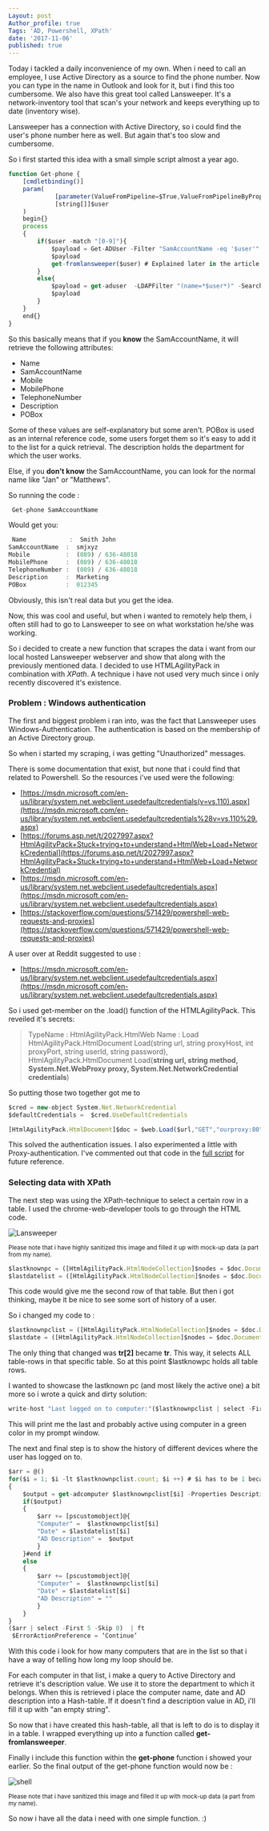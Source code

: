 ```yaml
---
Layout: post
Author_profile: true
Tags: 'AD, Powershell, XPath'
date: '2017-11-06'
published: true
---
```

Today i tackled a daily inconvenience of my own.
When i need to call an employee, I use Active Directory as a source to find the phone number.
Now you can type in the name in Outlook and look for it, but i find this too cumbersome.
We also have this great tool called Lansweeper. It's a network-inventory tool that scan's your network and keeps everything up to date (inventory wise).

Lansweeper has a connection with Active Directory, so i could find the user's phone number here as well.
But again that's too slow and cumbersome.

So i first started this idea with a small simple script almost a year ago.

```javascript
function Get-phone {
    [cmdletbinding()]
    param(
             [parameter(ValueFromPipeline=$True,ValueFromPipelineByPropertyName=$True)]
             [string[]]$user
    )
    begin{}
    process
	{
        if($user -match "[0-9]"){
            $payload = Get-ADUser -Filter "SamAccountName -eq '$user'" -SearchBase "OU=workers,OU=Account,OU=Company,OU=Departments,DC=domain,DC=com" -prop TelephoneNumber, Mobile, MobilePhone,Description,mail,givenname,pobox   | Select Name, SamAccountName, Mobile, MobilePhone, TelephoneNumber,Description,POBox| sort Name
            $payload
            get-fromlansweeper($user) # Explained later in the article
        }
        else{
            $payload = get-aduser  -LDAPFilter "(name=*$user*)" -SearchBase "OU=workers,OU=Account,OU=Company,OU=Departments,DC=domain,DC=com" -prop TelephoneNumber, Mobile, MobilePhone , Description,mail,POBox | Select Name,SamAccountName,Mobile, MobilePhone, TelephoneNumber,Description,POBox | sort Name
            $payload
        }
    }
    end{}
}
```
So this basically means that if you **know** the SamAccountName, it will retrieve the following attributes:
- Name
- SamAccountName
- Mobile
- MobilePhone
- TelephoneNumber
- Description
- POBox

Some of these values are self-explanatory but some aren't. POBox is used as an internal reference code, some users forget them so it's easy to add it to the list for a quick retrieval.
The description holds the department for which the user works.

Else, if you **don't know** the SamAccountName, you can look for the normal name like "Jan" or "Matthews".

So running the code :
```javascript
 Get-phone SamAccountName
 ```
 Would get you:

```javascript
 Name            :  Smith John
SamAccountName  :  smjxyz
Mobile          :  (089) / 636-48018
MobilePhone     :  (089) / 636-48018
TelephoneNumber :  (089) / 636-48018
Description     :  Marketing
POBox           :  012345
 ```
 Obviously, this isn't real data but you get the idea.

 Now, this was cool and useful, but when i wanted to remotely help them, i often still had to go to Lansweeper to see on what workstation he/she was working.

 So i decided to create a new function that scrapes the data i want from our local hosted Lansweeper webserver and show that along with the previously mentioned data.
 I decided to use HTMLAgilityPack in combination with *XPath*. A technique i have not used very much since i only recently discovered it's existence.

### Problem : Windows authentication

 The first and biggest problem i ran into, was the fact that Lansweeper uses Windows-Authentication.
 The authentication  is based on the membership of an Active Directory group.

 So when i started my scraping, i was getting "Unauthorized" messages.

 There is some documentation that exist, but none that i could find that related to Powershell.
 So the resources i've used were the following:

- [https://msdn.microsoft.com/en-us/library/system.net.webclient.usedefaultcredentials(v=vs.110).aspx](https://msdn.microsoft.com/en-us/library/system.net.webclient.usedefaultcredentials%28v=vs.110%29.aspx)
- [https://forums.asp.net/t/2027997.aspx?HtmlAgilityPack+Stuck+trying+to+understand+HtmlWeb+Load+NetworkCredential](https://forums.asp.net/t/2027997.aspx?HtmlAgilityPack+Stuck+trying+to+understand+HtmlWeb+Load+NetworkCredential)
- [https://msdn.microsoft.com/en-us/library/system.net.webclient.usedefaultcredentials.aspx](https://msdn.microsoft.com/en-us/library/system.net.webclient.usedefaultcredentials.aspx)
- [https://stackoverflow.com/questions/571429/powershell-web-requests-and-proxies](https://stackoverflow.com/questions/571429/powershell-web-requests-and-proxies)

A user over at Reddit suggested to use :
- [https://msdn.microsoft.com/en-us/library/system.net.webclient.usedefaultcredentials.aspx](https://msdn.microsoft.com/en-us/library/system.net.webclient.usedefaultcredentials.aspx)

So i used get-member on the .load() function of the HTMLAgilityPack. This reveiled it's secrets:

>TypeName   : HtmlAgilityPack.HtmlWeb
Name       : Load
HtmlAgilityPack.HtmlDocument Load(string url, string proxyHost, int proxyPort, string userId, string password),
HtmlAgilityPack.HtmlDocument Load(**string url, string method, System.Net.WebProxy proxy, System.Net.NetworkCredential credentials**)

So putting those two together got me to
```javascript
$cred = new-object System.Net.NetworkCredential
$defaultCredentials =  $cred.UseDefaultCredentials

[HtmlAgilityPack.HtmlDocument]$doc = $web.Load($url,"GET","ourproxy:80",$defaultCredentials)
 ```
This solved the authentication issues. I also experimented a little with Proxy-authentication.
I've commented out that code in the [full script]() for future reference.

### Selecting data with XPath
The next step was using the XPath-technique to select a certain row in a table. I used the chrome-web-developer tools to go through the HTML code.

![Lansweeper]({{site.baseurl}}/assets/images/xpathscraping/lansweeper.png)

<sup> Please note that i have highly sanitized this image and filled it up with mock-up data (a part from my name).<sup>

```javascript
$lastknownpc = ([HtmlAgilityPack.HtmlNodeCollection]$nodes = $doc.DocumentNode.SelectNodes("//html[1]/body[1]//div[@id='Maincontent']//td[@id = 'usercontent']//table[5]//tr[2]//td[3]")).innerText
$lastdatelist = ([HtmlAgilityPack.HtmlNodeCollection]$nodes = $doc.DocumentNode.SelectNodes("//html[1]/body[1]//div[@id='Maincontent']//td[@id = 'usercontent']//table[$td]//tr//td[2]")).innerText
 ```
This code would give me the second row of that table. But then i got thinking, maybe it be nice to see some sort of history of a user.

So i changed my code to :

```javascript
$lastknownpclist = ([HtmlAgilityPack.HtmlNodeCollection]$nodes = $doc.DocumentNode.SelectNodes("//html[1]/body[1]//div[@id='Maincontent']//td[@id = 'usercontent']//table[$td]//tr//td[3]")).innerText
$lastdate = ([HtmlAgilityPack.HtmlNodeCollection]$nodes = $doc.DocumentNode.SelectNodes("//html[1]/body[1]//div[@id='Maincontent']//td[@id = 'usercontent']//table[5]//tr[2]//td[2]")).innerText
 ```
 The only thing that changed was **tr[2]** became **tr**. This way, it selects ALL table-rows in that specific table. So at this point $lastknowpc holds all table rows.

 I wanted to showcase the lastknown pc (and most likely the active one) a bit more so i wrote a quick and dirty solution:

```javascript
write-host "Last logged on to computer:"($lastknownpclist | select -First 1 -Skip 1)"@"($lastdatelist | select -First 1 -Skip 1)  -ForegroundColor Green
```
This will print me the last and probably active using computer in a green color in my prompt window.

The next and final step is to show the history of different devices where the user has logged on to.

```javascript
$arr = @()
for($i = 1; $i -lt $lastknownpclist.count; $i ++) # $i has to be 1 because of the TH (table-header)
{
	$output = get-adcomputer $lastknownpclist[$i] -Properties Description | select -ExpandProperty Description
	if($output)
	{
		$arr += [pscustomobject]@{
		"Computer" =  $lastknownpclist[$i]
		"Date" = $lastdatelist[$i]
		"AD Description" =  $output
		}
	}#end if
	else
	{
		$arr += [pscustomobject]@{
		"Computer" =  $lastknownpclist[$i]
		"Date" = $lastdatelist[$i]
		"AD Description" = ""
		}
	}
}
($arr | select -First 5 -Skip 0)  | ft
 $ErrorActionPreference = ‘Continue’
```
With this code i look for how many computers that are in the list so that i have a way of telling how long my loop should be.

For each computer in that list, i make a query to Active Directory and retrieve it's description value. We use it to store the department to which it belongs.
When this is retrieved i place the computer name, date and AD description into a Hash-table.
If it doesn't find a description value in AD, i'll fill it up with "an empty string".

So now that i have created this hash-table, all that is left to do is to display it in a table.
I wrapped everything up into a function called **get-fromlansweeper**.

Finally i include this function within the **get-phone** function i showed your earlier.
So the final output of the get-phone function would now be :

![shell]({{site.baseurl}}/assets/images/xpathscraping/shell.png)

<sup> Please note that i have sanitized this image and filled it up with mock-up data (a part from my name).</sup>

So now i have all the data i need with one simple function. :)
